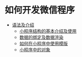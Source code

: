 # 如何开发微信程序
* [语法及介绍]()
  * [小程序结构的基本介绍及使用](https://github.com/yaogengzhu/wechat/issues/1)
  * [数据的绑定及数据渲染](https://github.com/yaogengzhu/wechat/issues/2)
  * [如何在小程序中使用模版](https://github.com/yaogengzhu/wechat/issues/3)
  * [小程序中的对象](https://github.com/yaogengzhu/wechat/issues/4)